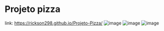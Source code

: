 # Projeto pizza
link: https://rickson298.github.io/Projeto-Pizza/
![image](https://user-images.githubusercontent.com/88171582/133948672-eee67677-0f17-470a-ba42-bdf7cc119152.png)
![image](https://user-images.githubusercontent.com/88171582/133948683-020b6823-6302-48c2-9606-51dc5db10adc.png)
![image](https://user-images.githubusercontent.com/88171582/133948694-ec60ede6-49c7-4da6-b8b2-47e3054c95dd.png)
